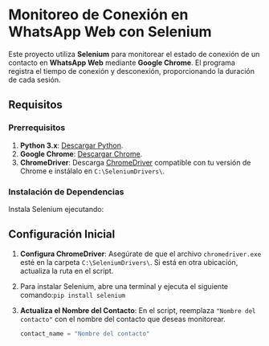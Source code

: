 # Monitoreo de Conexión en WhatsApp Web con Selenium

Este proyecto utiliza **Selenium** para monitorear el estado de conexión de un contacto en **WhatsApp Web** mediante **Google Chrome**. El programa registra el tiempo de conexión y desconexión, proporcionando la duración de cada sesión.

## Requisitos

### Prerrequisitos
1. **Python 3.x**: [Descargar Python](https://www.python.org/downloads/).
2. **Google Chrome**: [Descargar Chrome](https://www.google.com/intl/es/chrome/).
3. **ChromeDriver**: Descarga [ChromeDriver](https://sites.google.com/chromium.org/driver/) compatible con tu versión de Chrome e instálalo en `C:\SeleniumDrivers\`.

### Instalación de Dependencias
Instala Selenium ejecutando:

## Configuración Inicial

1. **Configura ChromeDriver**: Asegúrate de que el archivo `chromedriver.exe` esté en la carpeta `C:\SeleniumDrivers\`. Si está en otra ubicación, actualiza la ruta en el script.
2. Para instalar Selenium, abre una terminal y ejecuta el siguiente comando:`pip install selenium`

3. **Actualiza el Nombre del Contacto**: En el script, reemplaza `"Nombre del contacto"` con el nombre del contacto que deseas monitorear.

   ```python
   contact_name = "Nombre del contacto"


